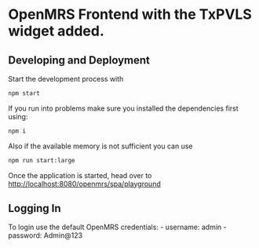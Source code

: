 # OpenMRS Frontend with the TxPVLS widget added.



## Developing and Deployment

Start the development process with

```sh
npm start
```

If you run into problems make sure you installed the dependencies first using:

```sh
npm i
```

Also if the available memory is not sufficient you can use

```sh
npm run start:large
```

Once the application is started, head over to [http://localhost:8080/openmrs/spa/playground](http://localhost:8080/openmrs/spa/playground)

## Logging In

To login use the default OpenMRS credentials:
    - username: admin
    - password: Admin@123